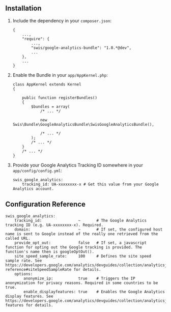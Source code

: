 
## Installation

1. Include the dependency in your ```composer.json```:

    ```
    {
        ...,
        "require": {
            ...,
            "swis/google-analytics-bundle": "1.0.*@dev",
            ...
        },
        ...
    }
    ```
2. Enable the Bundle in your ```app/AppKernel.php```:

    ```
    class AppKernel extends Kernel
    {

        public function registerBundles()
        {
            $bundles = array(
                /* ... */

                new Swis\Bundle\GoogleAnalyticsBundle\SwisGoogleAnalyticsBundle(),

                /* ... */
            );
            /* ... */
        }
        /* ... */
    }
    ```
3. Provide your Google Analytics Tracking ID somewhere in your ```app/config/config.yml```:

    ```
    swis_google_analytics:
        tracking_id: UA-xxxxxxxx-x # Get this value from your Google Analytics account.
    ```


## Configuration Reference
```
swis_google_analytics:
    tracking_id:                ~       # The Google Analytics tracking ID (e.g. UA-xxxxxxxx-x). Required.
    domain:                     ~       # If set, the configured host name is sent to Google instead of the really one retrieved from the called URL.
    provide_opt_out:            false   # If set, a javascript function for opting out the Google tracking is provided. The function's name then is googleOptOut().
    site_speed_sample_rate:     100     # Defines the site speed sample rate. See https://developers.google.com/analytics/devguides/collection/analyticsjs/field-reference#siteSpeedSampleRate for details.
    options:
        anonymize_ip:           true    # Triggers the IP anonymization for privacy reasons. Required in some countries to be true.
        enable_displayfeatures: true    # Enables the Google Analytics display features. See https://developers.google.com/analytics/devguides/collection/analyticsjs/display-features for details.
```
